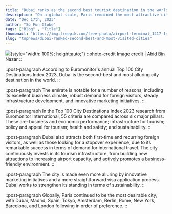 ```yaml
---
title: "Dubai ranks as the second best tourist destination in the world"
description: "On a global scale, Paris remained the most attractive city, followed by Dubai, Madrid, Spain, Tokyo, Amsterdam, Berlin, Rome, New York, among others."
date: "Dec 17th, 2023"
author: "So Fun Globe"
tags: ["Blog" , "Title"]
thumbnail: "https://img.freepik.com/free-photo/airport-terminal_1417-1456.jpg?w=1800&t=st=1702862278~exp=1702862878~hmac=6e770df723adaacb9146daec15a603db5902f5655bbd73100eea11ee408b8e67"
slug: "topnews/dubai-ranked-second-best-and-most-visited-cities"
---
```

<!-- section -->
![](https://img.freepik.com/free-photo/airport-terminal_1417-1456.jpg?w=1800&t=st=1702862278~exp=1702862878~hmac=6e770df723adaacb9146daec15a603db5902f5655bbd73100eea11ee408b8e67){style="width: 100%; height:auto;"}
::photo-credit
Image credit | Abid Bin Nazar
::

::post-paragraph
According to Euromonitor's annual Top 100 City Destinations Index 2023, Dubai is the second-best and most alluring city destination in the world.
::

::post-paragraph
The emirate is notable for a number of reasons, including its excellent business climate, robust demand for foreign visitors, steady infrastructure development, and innovative marketing initiatives.
::

::post-paragraph
In the Top 100 City Destinations Index 2023 research from Euromonitor International, 55 criteria are compared across six major pillars. These are: business and economic performance; infrastructure for tourism; policy and appeal for tourism; health and safety; and sustainability.
::

::post-paragraph
Dubai also attracts both first-time and recurring foreign visitors, as well as those looking for a stopover experience, due to its remarkable success in terms of demand for international travel. The city continuously invests in its tourism infrastructure, from building new attractions to increasing airport capacity, and actively promotes a business-friendly environment.
::

::post-paragraph
The city is made even more alluring by innovative marketing initiatives and a more straightforward visa application process. Dubai works to strengthen its standing in terms of sustainability.
::

::post-paragraph
Globally, Paris continued to be the most desirable city, with Dubai, Madrid, Spain, Tokyo, Amsterdam, Berlin, Rome, New York, Barcelona, and London following in order of preference.
::